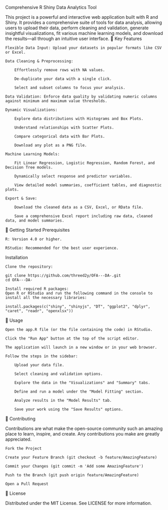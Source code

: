 Comprehensive R Shiny Data Analytics Tool

This project is a powerful and interactive web application built with R and Shiny. It provides a comprehensive suite of tools for data analysis, allowing users to upload their data, perform cleaning and validation, generate insightful visualizations, fit various machine learning models, and download the results—all through an intuitive user interface.
🌟 Key Features

    Flexible Data Input: Upload your datasets in popular formats like CSV or Excel.

    Data Cleaning & Preprocessing:

        Effortlessly remove rows with NA values.

        De-duplicate your data with a single click.

        Select and subset columns to focus your analysis.

    Data Validation: Enforce data quality by validating numeric columns against minimum and maximum value thresholds.

    Dynamic Visualizations:

        Explore data distributions with Histograms and Box Plots.

        Understand relationships with Scatter Plots.

        Compare categorical data with Bar Plots.

        Download any plot as a PNG file.

    Machine Learning Models:

        Fit Linear Regression, Logistic Regression, Random Forest, and Decision Tree models.

        Dynamically select response and predictor variables.

        View detailed model summaries, coefficient tables, and diagnostic plots.

    Export & Save:

        Download the cleaned data as a CSV, Excel, or RData file.

        Save a comprehensive Excel report including raw data, cleaned data, and model summaries.

🔧 Getting Started
Prerequisites

    R: Version 4.0 or higher.

    RStudio: Recommended for the best user experience.

Installation

    Clone the repository:

    git clone https://github.com/threed2y/OFA---DA-.git
    cd OFA---DA-

    Install required R packages:
    Open R or RStudio and run the following command in the console to install all the necessary libraries:

    install.packages(c("shiny", "shinyjs", "DT", "ggplot2", "dplyr", "caret", "readr", "openxlsx"))

🚀 Usage

    Open the app.R file (or the file containing the code) in RStudio.

    Click the "Run App" button at the top of the script editor.

    The application will launch in a new window or in your web browser.

    Follow the steps in the sidebar:

        Upload your data file.

        Select cleaning and validation options.

        Explore the data in the "Visualizations" and "Summary" tabs.

        Define and run a model under the "Model Fitting" section.

        Analyze results in the "Model Results" tab.

        Save your work using the "Save Results" options.

🤝 Contributing

Contributions are what make the open-source community such an amazing place to learn, inspire, and create. Any contributions you make are greatly appreciated.

    Fork the Project

    Create your Feature Branch (git checkout -b feature/AmazingFeature)

    Commit your Changes (git commit -m 'Add some AmazingFeature')

    Push to the Branch (git push origin feature/AmazingFeature)

    Open a Pull Request

📄 License

Distributed under the MIT License. See LICENSE for more information.
